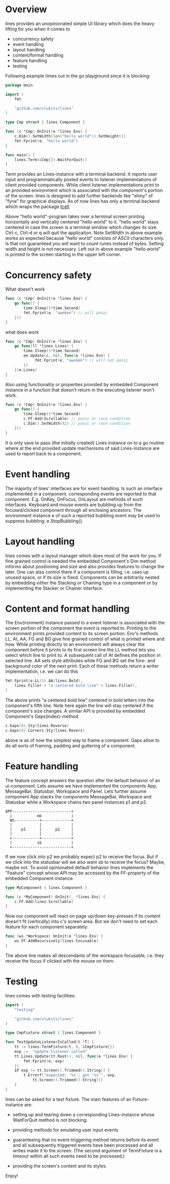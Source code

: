 # Overview

lines provides an unopinionated simple UI library which does the heavy
lifting for you when it comes to

* concurrency safety
* event handling
* layout handling
* content/format handling
* feature handling
* testing

Following example times out in the go playground since it is blocking:

```go
package main

import (
    fmt

    "github.com/slukits/lines"
)

type Cmp struct { lines.Component }

func (c *Cmp) OnInit(e *lines.Env) {
    c.Dim().SetWidth(len("hello world")).SetHeight(1)
    fmt.Fprint(e, "hello world")
}

func main() {
    lines.Term(&Cmp{}).WaitForQuit()
}
```

Term provides an Lines-instance with a terminal backend.  It reports
user input and programmatically posted events to listener
implementations of client provided components.  While client listener
implementations print to an provided environment which is associated
with the component's portion of the screen.  lines is designed to 
add further backends like "shiny" of "fyne" for graphical displays.  As
of now lines has only a terminal backend which wraps the package
[tcell](https://github.com/gdamore/tcell).

Above "hello world"-program takes over a terminal screen printing
horizontally and vertically centered "hello world" to it.  "hello world"
stays centered in case the screen is a terminal window which changes its
size.  Ctrl-c, Ctrl-d or q will quit the application.  Note SetWidth in
above example works as expected because "hello world" consists of ASCII
characters only.  Is that not guaranteed you will want to count runes
instead of bytes.  Setting width and height is not necessary.  Left out
in above example "hello world" is printed to the screen starting in the
upper left corner.


# Concurrency safety

What doesn't work

```go
func (c *Cmp) OnInit(e *lines.Env) {
    go func() {
        time.Sleep(1*time.Second)
        fmt.Fprint(e, "awoken") // will panic
    }()
}
```

what does work

```go
func (c *Cmp) OnInit(e *lines.Env) {
    go func(ll *lines.Lines) {
        time.Sleep(1*time.Second)
        ee.Update(c, nil, func(e *lines.Env) {
             fmt.Fprint(e, "awoken") // will not panic
        })
    }(e.Lines)
}
```

Also using functionality or properties provided by embedded Component
instance in a function that doesn't return in the executing listener
won't work.

```go
func (c *Cmp) OnInit(e *lines.Env) {
    go func() {
        time.Sleep(1*time.Second)
        c.FF.Add(Scrollable) // panic or race condition
        c.Dim().SetWidth(42) // panic or race condition
    }()
}
```

It is only save to pass (the initially created) Lines instance 
on to a go routine where at the end provided update mechanisms of
said Lines-instance are used to report back to a component.

# Event handling

The majority of lines' interfaces are for event handling.  Is such an
interface implemented in a component, corresponding events are reported
to that component.  E.g. OnKey, OnFocus, OnLayout are methods of such
interfaces.  Keyboard and mouse events are bubbling up from the
focused/clicked component through all enclosing ancestors.  The
environment instance e of such a reported bubbling event may be used to
suppress bubbling: e.StopBubbling().

# Layout handling

lines comes with a layout manager which does most of the work for you.
If fine grained control is needed the embedded Component's Dim method
informs about positioning and size and also provides features to change
the later.  One can also control there if a component is filling, i.e.
uses up unused space, or if its size is fixed.  Components can be
arbitrarily nested by embedding *either* the Stacking or Chaining type in
a component or by implementing the Stacker or Chainer interface.

# Content and format handling

The Env(ironment) instance passed to a event listener is associated with
the screen portion of the component the event is reported to.  Printing
to the environment prints provided content to its screen portion.  Env's
methods LL, At, AA, FG and BG give fine grained control of what is
printed where and how.  While printing directly to an environment will
always clear the component before it prints to its first screen line the
LL method lets you select which line to print to.  A subsequent call of
At defines the position in selected line.  AA sets style attributes
while FG and BG set the fore- and background color of the next print.
Each of these methods return a writer implementation, i.e. we can do
this

```go
fmt.Fprint(e.LL(5).AA(lines.Bold),
    lines.Filler + "a centered bold line" + lines.Filler),
)
```

The above prints "a centered bold line" centered in bold letters into
the component's fifth line.  Note here again the line will stay centered
if the component's size changes.  A similar API is provided by embedded
Component's Gaps(index)-method

```go
c.Gaps(0).Sty(lines.Reverse)
c.Gaps(0).Corners.Sty(lines.Revers)
```

above is as of now the simplest way to frame a component.  Gaps allow to
do all sorts of framing, padding and guttering of a component.

# Feature handling

The feature concept answers the question after the default behavior of
an ui-component.  Lets assume we have implemented the components App,
MessageBar, Statusbar, Workspace and Panel.  Lets further assume
component App stacks the components MessageBar, Workspace and Statusbar
while a Workspace  chains two panel instances p1 and p2.

    APP--------------------------+
      |           mb             |
      WS-----------+-------------+
      |            |             |
      |    p1      |      p2     |
      |            |             |
      +------------+-------------+
      |           sb             |
      +--------------------------+

If we now click into p2 we probably expect p2 to receive the focus.  But
if we click into the statusbar will we also want sb to receive the
focus? Maybe, maybe not.  To avoid opinionated default behavior lines
implements the "Feature" concept whose API may be accessed by the
FF-property of the embedded Component instance.

```go
type MyComponent { lines.Component }

func (c *MyComponent) OnInit(_ *lines.Env) {
    c.FF.Add(lines.Scrollable)
}
```

Now our component will react on page up/down key-presses if its content
doesn't fit (vertically) into c's screen area.  But we don't need to set
each feature for each component separately:

```go
func (ws *Workspace) OnInit(e *lines.Env) {
    ws.FF.AddRecursively(lines.Focusable)
}
```

The above line makes all descendants of the workspace focusable, i.e.
they receive the focus if clicked with the mouse on them.


# Testing

lines comes with testing facilities:

```go
import (
    "testing"

    "github.com/slukits/lines"
)

type CmpFixture struct { lines.Component }

func TestUpdateListenerIsCalled(t *T) {
    tt := lines.TermFixture(t, 0, &CmpFixture{})
    exp :=  "update listener called"
    tt.Lines.Update(tt.Root(), nil, func(e *lines.Env) {
        fmt.Fprint(e, exp)
    })
    if exp != tt.Screen().Trimmed().String() {
        t.Errorf("expected: '%s'; got '%s'", exp,
            tt.Screen().Trimmed().String())
    }
}
```

lines can be asked for a test fixture.  The main features of an
Fixture-instance are:

* setting up and tearing down a corresponding Lines-instance whose
  WaitForQuit method is not blocking.

* providing methods for emulating user input events

* guaranteeing that no event-triggering method returns before its event
  and all subsequently triggered events have been processed and all
  writes made it to the screen.  (The second argument of TermFixture is
  a timeout within all such events need to be processed.)

* providing the screen's content and its styles.

Enjoy!
